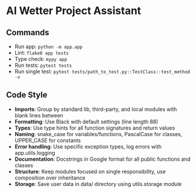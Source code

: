 # AI Wetter Project Assistant

## Commands
- Run app: `python -m app.app`
- Lint: `flake8 app tests`
- Type check: `mypy app`
- Run tests: `pytest tests`
- Run single test: `pytest tests/path_to_test.py::TestClass::test_method -v`

## Code Style
- **Imports**: Group by standard lib, third-party, and local modules with blank lines between
- **Formatting**: Use Black with default settings (line length 88)
- **Types**: Use type hints for all function signatures and return values
- **Naming**: snake_case for variables/functions, PascalCase for classes, UPPER_CASE for constants
- **Error handling**: Use specific exception types, log errors with app.utils.logging
- **Documentation**: Docstrings in Google format for all public functions and classes
- **Structure**: Keep modules focused on single responsibility, use composition over inheritance
- **Storage**: Save user data in data/ directory using utils.storage module